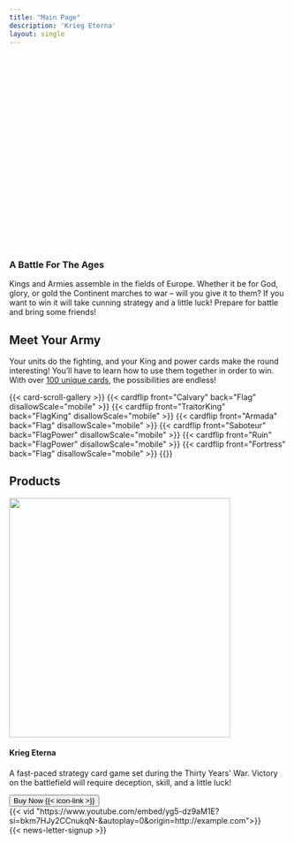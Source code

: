 ```yaml
---
title: "Main Page"
description: 'Krieg Eterna'
layout: single
---
```


<section class="gradient odd-gradient">
    <div class="main-section" style="padding-top: 20px">
        <div class="title-wrapper css-UDQ10">
            <div class="css-tqeem">
                <div class="css-UZpTh" style="padding-top:65%;">
                    <picture>
                        <img src="/images/Title.png?w=660" alt="" class="css-EzJAk">
                    </picture>
                </div>
                <h3 data-text="A Battle For The Ages" class="top-title"><span>A Battle For The
                        Ages</span></h3>
                <div class="top-paragraph">
                    <p>Kings and Armies assemble in the fields of Europe. Whether it be for God,
                        glory, or gold the Continent marches to war – will you give it to them?
                        If you want to win it will take cunning strategy and a little luck!
                        Prepare for battle and bring some friends!</p>
                </div>
            </div>
        </div>
    </div>
</section>

<section id="new-cards-showcase" class="gradient even-gradient">
    <div class="main-section">
        <div class="sub-section">
            <div class="title-wrapper">
                <h2>Meet Your Army</h2>
            </div>
            <p class="css-tg8OC">
                Your units do the fighting, and your King and power cards make the
                round interesting! You’ll have to learn how to use them together in order to win.
                With over <a href="/compendium">100 unique cards</a>, the possibilities are endless!
            </p>
        </div>
        <div class="css-XorOV" style="--container-flex-direction:column-reverse;">
            <div class="css-JEZym" style="--intersection-offset:0;">
            </div>
                {{< card-scroll-gallery >}}
                    {{< cardflip front="Calvary" back="Flag" disallowScale="mobile" >}}
                    {{< cardflip front="TraitorKing" back="FlagKing" disallowScale="mobile" >}}
                    {{< cardflip front="Armada" back="Flag" disallowScale="mobile" >}}
                    {{< cardflip front="Saboteur" back="FlagPower" disallowScale="mobile" >}}
                    {{< cardflip front="Ruin" back="FlagPower" disallowScale="mobile" >}}
                    {{< cardflip front="Fortress" back="Flag" disallowScale="mobile" >}}
                {{</ card-scroll-gallery >}}
        </div>
    </div>
</section>

<section class="gradient even-gradient">
    <div class="main-section" id="product">
        <div class="sub-section">
            <div class="title-wrapper">
                <h2>Products</h2>
            </div>
        </div>
        <div class="css-3c0LG product-scroll-box" style="--container-max-width:1200px;">
            <div class="product-box-outer">
                <div class="product-box-wrapper">
                    <div class="swiper-slide product-box swiper-slide-next">
                        <picture>
                            <source srcset="/images/DeluxeDeckRender.png?fm=webp" type="image/webp">
                            <img src="/images/DeluxeDeckRender.png" alt="" width="400" height="433" loading="lazy">
                        </picture>
                        <div>
                            <h4 class="product-title" data-text="Standard Edition">Krieg Eterna<h4>
                        </div>
                        <div class="product-desc">
                            <p>A fast-paced strategy card game set during the Thirty Years' War. Victory on the battlefield will require deception, skill, and a little luck!
                            </p>
                        </div>
                        <div class="css-cW5DV">
                            <div class="css-nd7IL">
                                <div>
                                    <div class="css-AX10X">
                                        <a href="https://www.amazon.com/dp/B0CJHWGZYF?maas=maas_adg_3D8873ABA7D50C8B8D9E95ECC82A19D9_afap_abs&ref_=aa_maas&tag=maas"
                                            target="_blank" rel="noopener">
                                            <button class="css-lV1Vi buy-product-button css-ExOVn">
                                                Buy Now&nbsp{{< icon-link >}}
                                            </button>
                                        </a>
                                    </div>
                                </div>
                            </div>
                        </div>
                    </div>
                </div>
            </div>
        </div>
    </div>
</section>

<section class="gradient even-gradient">
    <div class="main-section">
        <div class="sub-section">
            {{< vid  "https://www.youtube.com/embed/yg5-dz9aM1E?si=bkm7HJy2CCnukqN-&autoplay=0&origin=http://example.com">}}
        </div>
    </div>
</section>

<section class="no-gradient">
    {{< news-letter-signup >}}
</section>